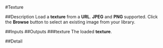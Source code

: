 #Texture

##Description
Load a **texture** from a **URL**. **JPEG** and **PNG** supported. Click the **Browse** button to select an existing image from your library.

##Inputs
##Outputs
###texture
The loaded **texture**.

##Detail

